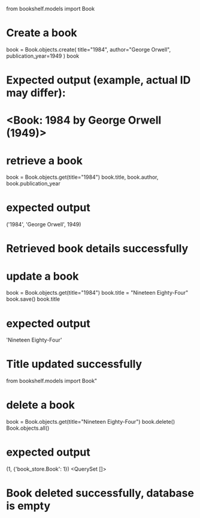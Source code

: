 from bookshelf.models import Book

# Create a book
book = Book.objects.create(
   title="1984",
   author="George Orwell",
   publication_year=1949
)
book


# Expected output (example, actual ID may differ):
# <Book: 1984 by George Orwell (1949)>

# retrieve a book

book = Book.objects.get(title="1984")
book.title, 
book.author, 
book.publication_year

# expected output

('1984', 'George Orwell', 1949)
# Retrieved book details successfully

# update a book

book = Book.objects.get(title="1984")
book.title = "Nineteen Eighty-Four"
book.save()
book.title

# expected output

'Nineteen Eighty-Four'
# Title updated successfully

from bookshelf.models import Book"
# delete a book

book = Book.objects.get(title="Nineteen Eighty-Four")
book.delete()
Book.objects.all()

# expected output

(1, {'book_store.Book': 1})
<QuerySet []>
# Book deleted successfully, database is empty


